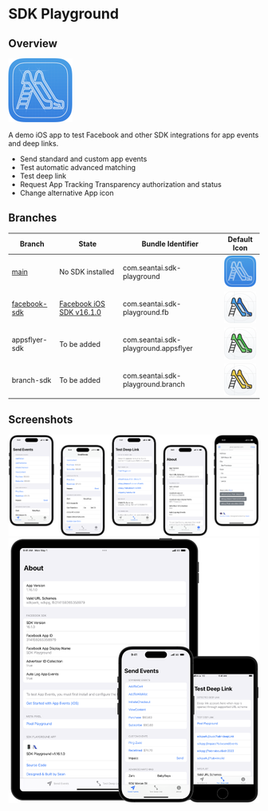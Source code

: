 # SDK Playground

## Overview

<img src="./assets/app-icon.png" width="128" alt="The App icon of the SDK Playground iOS app. The icon includes a blue playground slide on a white background.">

A demo iOS app to test Facebook and other SDK integrations for app events and deep links.

- Send standard and custom app events
- Test automatic advanced matching
- Test deep link
- Request App Tracking Transparency authorization and status
- Change alternative App icon


## Branches

| Branch | State | Bundle Identifier | Default Icon |
|---|---|---|---|
| [main](tree/main) | No SDK installed | com.seantai.sdk-playground | <img src="./assets/app-icon.png" width="64" alt="The App icon of the SDK Playground iOS app. The icon includes a playground slide on a blueprint."> |
| [facebook-sdk](tree/facebook-sdk) | [Facebook iOS SDK v16.1.0](https://github.com/facebook/facebook-ios-sdk/releases/tag/v16.1.0) | com.seantai.sdk-playground.fb | <img src="./assets/app-icon-blue.png" width="64" alt="The App icon of the SDK Playground iOS app with Facebook SDK. The icon includes a blue playground slide on a white background."> |
| appsflyer-sdk | To be added | com.seantai.sdk-playground.appsflyer | <img src="./assets/app-icon-green.png" width="64" alt="The App icon of the SDK Playground iOS app with AppsFlyer SDK. The icon includes a green playground slide on a white background."> |
| branch-sdk | To be added | com.seantai.sdk-playground.branch | <img src="./assets/app-icon-yellow.png" width="64" alt="The App icon of the SDK Playground iOS app with Branch SDK. The icon includes a yellow playground slide on a white background."> |


## Screenshots

<img src="./assets/screenshots.png" width="1024" alt="Screenshot of the SDK Playground app and its features.">

<img src="./assets/devices.png" width="600" alt="Screenshots of the SDK Playground app running on iPad and iPhones.">
